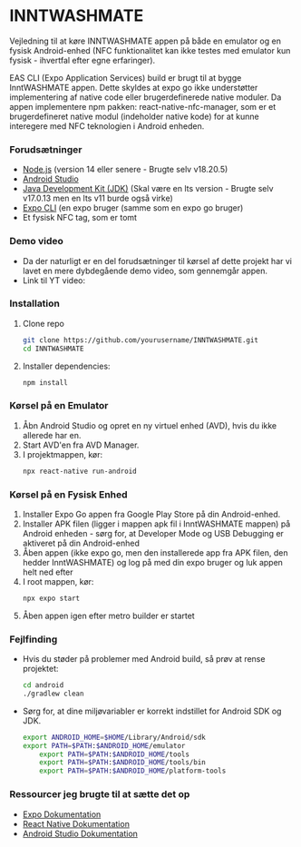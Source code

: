 # INNTWASHMATE

Vejledning til at køre INNTWASHMATE appen på både en emulator og en fysisk Android-enhed (NFC funktionalitet kan ikke testes med emulator kun fysisk - ihvertfal efter egne erfaringer).

EAS CLI (Expo Application Services) build er brugt til at bygge InntWASHMATE appen. Dette skyldes at expo go ikke understøtter implementering af native code eller brugerdefinerede native moduler.
Da appen implementere npm pakken: react-native-nfc-manager, som er et brugerdefineret native modul (indeholder native kode) for at kunne interegere med NFC teknologien i Android enheden. 

### Forudsætninger

- [Node.js](https://nodejs.org/) (version 14 eller senere - Brugte selv v18.20.5) 
- [Android Studio](https://developer.android.com/studio)
- [Java Development Kit (JDK)](https://www.oracle.com/java/technologies/javase-jdk11-downloads.html) (Skal være en lts version - Brugte selv v17.0.13 men en lts v11 burde også virke)
- [Expo CLI](https://docs.expo.dev/get-started/installation/) (en expo bruger (samme som en expo go bruger)
- Et fysisk NFC tag, som  er tomt

### Demo video
- Da der naturligt er en del forudsætninger til kørsel af dette projekt har vi lavet en mere dybdegående demo video, som gennemgår appen.
- Link til YT video: 
### Installation

1. Clone repo 
    ```sh
    git clone https://github.com/yourusername/INNTWASHMATE.git
    cd INNTWASHMATE
    ```

2. Installer dependencies:
    ```sh
    npm install
    ```

### Kørsel på en Emulator

1. Åbn Android Studio og opret en ny virtuel enhed (AVD), hvis du ikke allerede har en.
2. Start AVD'en fra AVD Manager.
3. I projektmappen, kør:
    ```sh
    npx react-native run-android
    ```

### Kørsel på en Fysisk Enhed

1. Installer Expo Go appen fra Google Play Store på din Android-enhed.
3. Installer APK filen (ligger i mappen apk fil i InntWASHMATE mappen) på Android enheden - sørg for, at Developer Mode og USB Debugging er aktiveret på din Android-enhed
4. Åben appen (ikke expo go, men den installerede app fra APK filen, den hedder InntWASHMATE) og log på med din expo bruger og luk appen helt ned efter
5. I root mappen, kør:
    ```sh
    npx expo start
    ```
6. Åben appen igen efter metro builder er startet

### Fejlfinding

- Hvis du støder på problemer med Android build, så prøv at rense projektet:
    ```sh
    cd android
    ./gradlew clean
    ```

- Sørg for, at dine miljøvariabler er korrekt indstillet for Android SDK og JDK.
    ```sh
	export ANDROID_HOME=$HOME/Library/Android/sdk
	export PATH=$PATH:$ANDROID_HOME/emulator
    	export PATH=$PATH:$ANDROID_HOME/tools
    	export PATH=$PATH:$ANDROID_HOME/tools/bin
    	export PATH=$PATH:$ANDROID_HOME/platform-tools
    ```
 				
### Ressourcer jeg brugte til at sætte det op

- [Expo Dokumentation](https://docs.expo.dev/)
- [React Native Dokumentation](https://reactnative.dev/docs/getting-started)
- [Android Studio Dokumentation](https://developer.android.com/studio/intro)

